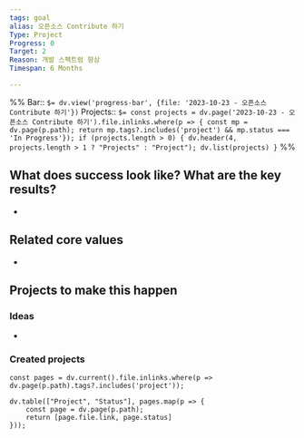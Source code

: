 ```yaml
---
tags: goal
alias: 오픈소스 Contribute 하기
Type: Project
Progress: 0
Target: 2
Reason: 개발 스펙트럼 향상
Timespan: 6 Months

---
```


%%
Bar:: `$= dv.view('progress-bar', {file: '2023-10-23 - 오픈소스 Contribute 하기'})`
Projects:: `$= const projects = dv.page('2023-10-23 - 오픈소스 Contribute 하기').file.inlinks.where(p => { const mp = dv.page(p.path); return mp.tags?.includes('project') && mp.status === 'In Progress'}); if (projects.length > 0) { dv.header(4, projects.length > 1 ? "Projects" : "Project"); dv.list(projects) }`
%%

## What does success look like? What are the key results?

-

## Related core values

-

## Projects to make this happen

### Ideas

-

### Created projects

```dataviewjs
const pages = dv.current().file.inlinks.where(p => dv.page(p.path).tags?.includes('project'));

dv.table(["Project", "Status"], pages.map(p => {
	const page = dv.page(p.path);
	return [page.file.link, page.status]
}));
```

